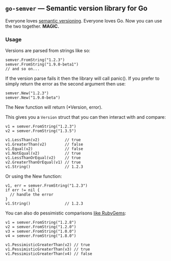 ## `go-semver` — Semantic version library for Go

Everyone loves [semantic versioning](http://semver.org).  Everyone loves Go.  Now you can use the two together.  **MAGIC.**

### Usage

Versions are parsed from strings like so:

    semver.FromString("1.2.3")
    semver.FromString("1.9.0-beta1")
    // and so on...

If the version parse fails it then the library will call panic(). If you prefer to simply return the error as the second
argument then use:

    semver.New("1.2.3")
    semver.New("1.9.0-beta")

The New function will return (*Version, error).

This gives you a `Version` struct that you can then interact with and compare:

    v1 = semver.FromString("1.2.3")
    v2 = semver.FromString("1.3.5")

    v1.LessThan(v2)           // true
    v1.GreaterThan(v2)        // false
    v1.Equal(v2)              // false
    v1.NotEqual(v2)           // true
    v1.LessThanOrEqual(v2)    // true
    v2.GreaterThanOrEqual(v1) // true
    v1.String()               // 1.2.3

Or using the New function:

    v1, err = semver.FromString("1.2.3")
    if err != nil {
      // handle the error
    }
    v1.String()               // 1.2.3

You can also do pessimistic comparisons [like RubyGems](http://www.devalot.com/articles/2012/04/gem-versions.html):

    v1 = semver.FromString("1.2.8")
    v2 = semver.FromString("1.2.0")
    v3 = semver.FromString("1.0.0")
    v4 = semver.FromString("1.8.0")

    v1.PessimisticGreaterThan(v2) // true
    v1.PessimisticGreaterThan(v3) // true
    v1.PessimisticGreaterThan(v4) // false
